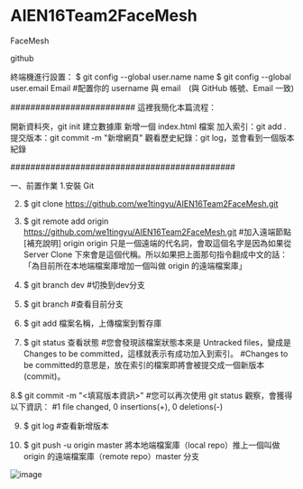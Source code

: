 # AIEN16Team2FaceMesh
FaceMesh

github

終端機進行設置：
$ git config --global user.name name
$ git config --global user.email Email
#配置你的 username 與 email　(與 GitHub 帳號、Email 一致)

#########################
這裡我簡化本篇流程：

開新資料夾，git init 建立數據庫
新增一個 index.html 檔案
加入索引：git add .
提交版本：git commit -m "新增網頁"
觀看歷史紀錄：git log，並會看到一個版本紀錄



#############################################

一、前置作業
1.安裝 Git

2. $ git clone https://github.com/we1tingyu/AIEN16Team2FaceMesh.git

3. $ git remote add origin https://github.com/we1tingyu/AIEN16Team2FaceMesh.git
#加入遠端節點
[補充說明] origin
origin 只是一個遠端的代名詞，會取這個名字是因為如果從 Server Clone 下來會是這個代稱。所以如果把上面那句指令翻成中文的話：「為目前所在本地端檔案庫增加一個叫做 origin 的遠端檔案庫」

4. $ git branch dev
#切換到dev分支

5. $ git branch
#查看目前分支

6. $ git add 檔案名稱，上傳檔案到暫存庫

7. $ git status 查看狀態
#您會發現該檔案狀態本來是 Untracked files，變成是Changes to be committed，這樣就表示有成功加入到索引。
#Changes to be committed的意思是，放在索引的檔案即將會被提交成一個新版本(commit)。

8.$ git commit -m "<填寫版本資訊>"
#您可以再次使用 git status 觀察，會獲得以下資訊：
#1 file changed, 0 insertions(+), 0 deletions(-)

9. $ git log 
#查看新增版本

10. $ git push -u origin master
將本地端檔案庫（local repo）推上一個叫做 origin 的遠端檔案庫（remote repo）master 分支

![image](https://github.com/we1tingyu/AIEN16Team2FaceMesh/blob/main/images_%E8%9E%A2%E5%B9%95%E6%88%AA%E5%9C%96_2019-11-16_22.03.067qvx7.png)




